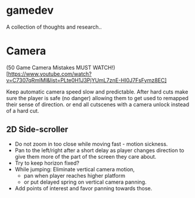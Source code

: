 # gamedev
A collection of thoughts and research..


# Camera
(50 Game Camera Mistakes MUST WATCH!)[https://www.youtube.com/watch?v=C7307qRmlMI&list=PLte0H1J3PjYUmL7znE-HI0J7FsFymz8EC]

Keep automatic camera speed slow and predictable.
After hard cuts make sure the player is safe (no danger) allowing them to get used to remapped their sense of direction. or end all cutscenes with a camera unlock instead of a hard cut.


2D Side-scroller
---
* Do not zoom in too close while moving fast - motion sickness.
* Pan to the left/right after a short delay as player changes direction to give them more of the part of the screen they care about.
* Try to keep horizon fixed?
* While jumping: Eliminate vertical camera motion,
  * pan when player reaches higher platform
  * or put delayed spring on vertical camera panning.
* Add points of interest and favor panning towards those.
